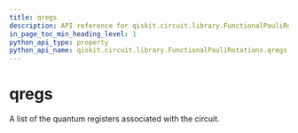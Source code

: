 ```yaml
---
title: qregs
description: API reference for qiskit.circuit.library.FunctionalPauliRotations.qregs
in_page_toc_min_heading_level: 1
python_api_type: property
python_api_name: qiskit.circuit.library.FunctionalPauliRotations.qregs
---
```


# qregs

A list of the quantum registers associated with the circuit.

